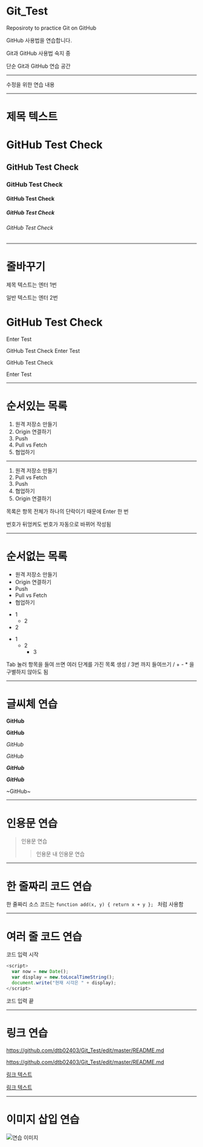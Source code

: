 # Git_Test

Reposiroty to practice Git on GitHub

GitHub 사용법을 연습합니다.

Git과 GitHub 사용법 숙지 중

단순 Git과 GitHub 연습 공간

---

수정을 위한 연습 내용

-----------

# 제목 텍스트

# GitHub Test Check
## GitHub Test Check
### GitHub Test Check
#### GitHub Test Check
##### GitHub Test Check
###### GitHub Test Check

- - -

# 줄바꾸기

제목 텍스트는 엔터 1번

일반 텍스트는 엔터 2번

# GitHub Test Check

Enter Test

GitHub Test Check
Enter Test

GitHub Test Check

Enter Test

***

# 순서있는 목록

1. 원격 저장소 만들기
2. Origin 연결하기
3. Push
4. Pull vs Fetch
5. 협업하기

---

1. 원격 저장소 만들기
4. Pull vs Fetch
3. Push
5. 협업하기
2. Origin 연결하기

목록은 항목 전체가 하나의 단락이기 때문에 Enter 한 번

번호가 뒤엉켜도 번호가 자동으로 바뀌어 작성됨

************

# 순서없는 목록

- 원격 저장소 만들기
- Origin 연결하기
- Push
- Pull vs Fetch
- 협업하기

+ 1
  + 2
+ 2

* 1
  + 2
    - 3

Tab 눌러 항목을 들여 쓰면 여러 단계를 가진 목록 생성 / 3번 까지 들여쓰기 / + - * 을 구별하지 않아도 됨

* * *

# 글씨체 연습

**GitHub**

__GitHub__

*GitHub*

_GitHub_

***GitHub***

___GitHub___

~GitHub~

---

# 인용문 연습

> 인용문 연습
> > 인용문 내 인용문 연습

---

# 한 줄짜리 코드 연습

한 줄짜리 소스 코드는 `function add(x, y) { return x + y }; ` 처럼 사용함

---

# 여러 줄 코드 연습

코드 입력 시작

```javascript
<script>
  var now = new Date();
  var display = new.toLocalTimeString();
  document.write("현재 시각은 " + display);
</script>
```

코드 입력 끝

---

# 링크 연습

https://github.com/dtb02403/Git_Test/edit/master/README.md

<https://github.com/dtb02403/Git_Test/edit/master/README.md>

[링크 텍스트](https://github.com/dtb02403/Git_Test/edit/master/README.md)

[링크 텍스트](https://github.com/dtb02403/Git_Test/edit/master/README.md, "Jin's GitHub")

---

# 이미지 삽입 연습

![연습 이미지](http://kyrieko.dothome.co.kr/images/first.jpg)
